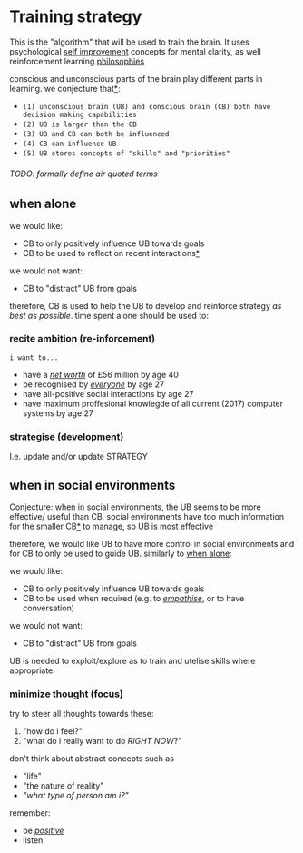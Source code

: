 # Training strategy

This is the "algorithm" that will be used to train the brain.
It uses psychological [self improvement][si] concepts 
for mental clarity, 
as well reinforcement learning [philosophies][ee]

conscious and unconscious parts of the brain play different parts in learning.
we conjecture that[\*][cs]:
  - `(1) unconscious brain (UB) and conscious brain (CB) both have decision making capabilities`
  - `(2) UB is larger than the CB`
  - `(3) UB and CB can both be influenced`
  - `(4) CB can influence UB`
  - `(5) UB stores concepts of "skills" and "priorities"`

###### TODO: formally define air quoted terms

## when alone

we would like:
  - CB to only positively influence UB towards goals
  - CB to be used to reflect on recent interactions[\*][nt]

we would not want:
  - CB to "distract" UB from goals

therefore, CB is used to help the UB 
to develop and reinforce strategy _as best as possible_.
time spent alone should be used to:

### recite ambition (re-inforcement)
`i want to...`
  - have
    a [_net worth_](./reference/netWorth.md) of £56 million 
    by age 40
  - be recognised by 
    [_everyone_](./reference/quantitativePopularity.md) 
    by age 27
  - have 
    all-positive social interactions
    by age 27
  - have 
    maximum proffesional knowlegde of 
    all current (2017) computer systems
    by age 27

### strategise (development)
I.e. update and/or update STRATEGY

## when in social environments 
Conjecture: when in social environments, the UB seems to be more effective/
useful than CB.
social environments have too much information for 
the smaller CB[\*][c4] to manage, so UB is most effective

therefore, we would like UB to have more control in social
environments and for CB to only be used to guide UB. similarly
to [when alone][wa]:

we would like:
  - CB to only positively influence UB towards goals
  - CB to be used when required (e.g. to [_empathise_][ei], or to have conversation)

we would not want:
  - CB to "distract" UB from goals

UB is needed to exploit/explore as to train and utelise skills where appropriate.

### minimize thought (focus)
try to steer all thoughts towards these:
  1. "how do i feel?"
  2. "what do i really want to do _RIGHT NOW_?"

don't think about abstract concepts such as 
  - "life" 
  - "the nature of reality"
  - _"what type of person am i?"_

remember:
  - be [_positive_][cs]
  - listen

[ee]: ../../programming/ML/DA-Lecture9.pdf "\"exploration and exploitation\""
[si]: ../src/self_help
[cs]: ./doc/strategyAxioms.md
[nt]: ./doc/notes.md
[c4]: ./STRATEGY.md "conjecture 4"
[ei]: ../src/emotional_intelligence/danielGoleman.pdf "ref. on page 39"
[wa]: ./STRATEGY.md "(above)"

